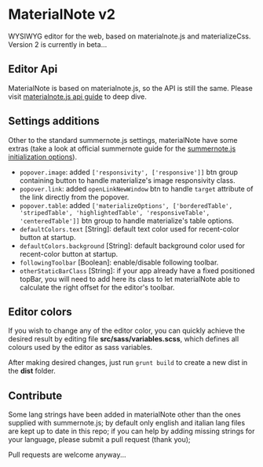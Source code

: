 # MaterialNote v2

WYSIWYG editor for the web, based on materialnote.js and materializeCss.
Version 2 is currently in beta...



## Editor Api

MaterialNote is based on materialnote.js, so the API is still the same.
Please visit [materialnote.js api guide](http://summernote.org/deep-dive/) to deep dive.


## Settings additions

Other to the standard summernote.js settings, materialNote have some extras (take a look at official summernote guide for the [summernote.js initialization options](http://summernote.org/deep-dive/#initialization-options)).

- `popover.image`: added `['responsivity', ['responsive']]` btn group containing button to handle materialize's image responsivity class.
- `popover.link`: added `openLinkNewWindow` btn to handle `target` attribute of the link directly from the popover.
- `popover.table`: added `['materializeOptions', ['borderedTable', 'stripedTable', 'highlightedTable', 'responsiveTable', 'centeredTable']]` btn group to handle materialize's table options.
- `defaultColors.text` [String]: default text color used for recent-color button at startup.
- `defaultColors.background` [String]: default background color used for recent-color button at startup.
- `followingToolbar` [Boolean]: enable/disable following toolbar.
- `otherStaticBarClass` [String]: if your app already have a fixed positioned topBar, you will need to add here its class to let materialNote able to calculate the right offset for the editor's toolbar.


## Editor colors

If you wish to change any of the editor color, you can quickly achieve the desired result by editing file **src/sass/variables.scss**, which defines all colours used by the editor as sass variables.

After making desired changes, just run `grunt build` to create a new dist in the **dist** folder.


## Contribute

Some lang strings have been added in materialNote other than the ones supplied with summernote.js; by default only english and italian lang files are kept up to date in this repo; if you can help by adding missing strings for your language, please submit a pull request (thank you);

Pull requests are welcome anyway...
